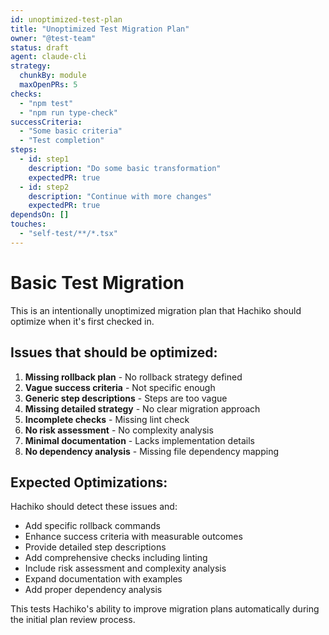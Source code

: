 ```yaml
---
id: unoptimized-test-plan
title: "Unoptimized Test Migration Plan"
owner: "@test-team"
status: draft
agent: claude-cli
strategy:
  chunkBy: module
  maxOpenPRs: 5
checks:
  - "npm test"
  - "npm run type-check"
successCriteria:
  - "Some basic criteria"
  - "Test completion"
steps:
  - id: step1
    description: "Do some basic transformation"
    expectedPR: true
  - id: step2  
    description: "Continue with more changes"
    expectedPR: true
dependsOn: []
touches:
  - "self-test/**/*.tsx"
---
```


# Basic Test Migration

This is an intentionally unoptimized migration plan that Hachiko should optimize when it's first checked in.

## Issues that should be optimized:

1. **Missing rollback plan** - No rollback strategy defined
2. **Vague success criteria** - Not specific enough
3. **Generic step descriptions** - Steps are too vague
4. **Missing detailed strategy** - No clear migration approach
5. **Incomplete checks** - Missing lint check
6. **No risk assessment** - No complexity analysis
7. **Minimal documentation** - Lacks implementation details
8. **No dependency analysis** - Missing file dependency mapping

## Expected Optimizations:

Hachiko should detect these issues and:
- Add specific rollback commands
- Enhance success criteria with measurable outcomes  
- Provide detailed step descriptions
- Add comprehensive checks including linting
- Include risk assessment and complexity analysis
- Expand documentation with examples
- Add proper dependency analysis

This tests Hachiko's ability to improve migration plans automatically during the initial plan review process.